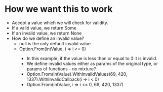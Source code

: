 ﻿# How we want this to work

- Accept a value which we will check for validity.
- If a valid value, we return Some<T>
- If an invalid value, we return None<T>
- How do we define an invalid value?
  - null is the only default invalid value
  - Option<int>.From(intValue, i => i <= 0)
    - In this example, if the value is less than or equal to 0 it is invalid.
    - We define invalid values either as params of the original type, or params of functions - no mixture?
    - Option<int>.From(intValue).WithInvalidValues(69, 420, 1337).WithInvalidCallback(i => i < 0)
    - Option<int>.From(intValue, i => i <= 0, 69, 420, 1337)